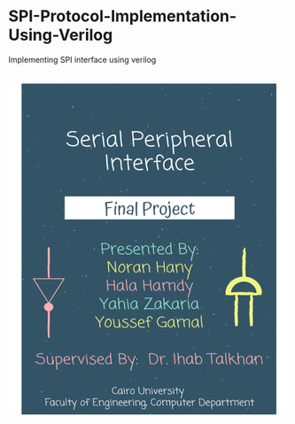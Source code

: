 # SPI-Protocol-Implementation-Using-Verilog
Implementing SPI interface using verilog

<img src="Report-01.jpg" alt="Cover" width="600" height="600" style="margin: 20px 0px;">
